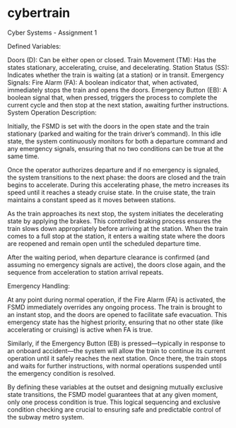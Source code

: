 # cybertrain
Cyber Systems - Assignment 1

Defined Variables:

Doors (D): Can be either open or closed.
Train Movement (TM): Has the states stationary, accelerating, cruise, and decelerating.
Station Status (SS): Indicates whether the train is waiting (at a station) or in transit.
Emergency Signals:
Fire Alarm (FA): A boolean indicator that, when activated, immediately stops the train and opens the doors.
Emergency Button (EB): A boolean signal that, when pressed, triggers the process to complete the current cycle and then stop at the next station, awaiting further instructions.
System Operation Description:

Initially, the FSMD is set with the doors in the open state and the train stationary (parked and waiting for the train driver’s command). In this idle state, the system continuously monitors for both a departure command and any emergency signals, ensuring that no two conditions can be true at the same time.

Once the operator authorizes departure and if no emergency is signaled, the system transitions to the next phase: the doors are closed and the train begins to accelerate. During this accelerating phase, the metro increases its speed until it reaches a steady cruise state. In the cruise state, the train maintains a constant speed as it moves between stations.

As the train approaches its next stop, the system initiates the decelerating state by applying the brakes. This controlled braking process ensures the train slows down appropriately before arriving at the station. When the train comes to a full stop at the station, it enters a waiting state where the doors are reopened and remain open until the scheduled departure time.

After the waiting period, when departure clearance is confirmed (and assuming no emergency signals are active), the doors close again, and the sequence from acceleration to station arrival repeats.

Emergency Handling:

At any point during normal operation, if the Fire Alarm (FA) is activated, the FSMD immediately overrides any ongoing process. The train is brought to an instant stop, and the doors are opened to facilitate safe evacuation. This emergency state has the highest priority, ensuring that no other state (like accelerating or cruising) is active when FA is true.

Similarly, if the Emergency Button (EB) is pressed—typically in response to an onboard accident—the system will allow the train to continue its current operation until it safely reaches the next station. Once there, the train stops and waits for further instructions, with normal operations suspended until the emergency condition is resolved.

By defining these variables at the outset and designing mutually exclusive state transitions, the FSMD model guarantees that at any given moment, only one process condition is true. This logical sequencing and exclusive condition checking are crucial to ensuring safe and predictable control of the subway metro system.
